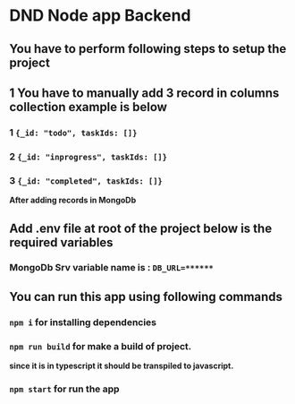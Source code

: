 # DND Node app Backend

## You have to perform following steps to setup the project

## 1 You have to manually add 3 record in columns collection example is below

### 1 `{_id: "todo", taskIds: []}`
### 2 `{_id: "inprogress", taskIds: []}`
### 3 `{_id: "completed", taskIds: []}`

**After adding records in MongoDb**
## Add .env file at root of the project below is the required variables

### MongoDb Srv variable name is : `DB_URL=******`


## You can run this app using following commands

### `npm i` for installing dependencies

### `npm run build` for make a build of project.
**since it is in typescript it should be transpiled to javascript.**

### `npm start` for run the app

